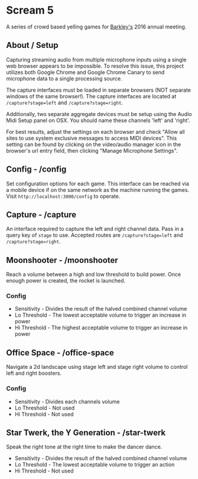 # Scream 5

A series of crowd based yelling games for [Barkley's](http://barkleyus.com/) 2016 annual meeting.


## About / Setup

Capturing streaming audio from multiple microphone inputs using a single web browser appears to be impossible. To resolve this issue, this project utilizes both Google Chrome and Google Chrome Canary to send microphone data to a single processing source.

The capture interfaces must be loaded in separate browsers (NOT separate windows of the same browser!). The capture interfaces are located at `/capture?stage=left` and `/capture?stage=right`.

Additionally, two separate aggregate devices must be setup using the Audio Midi Setup panel on OSX. You should name these channels 'left' and 'right'.

For best results, adjust the settings on each browser and check "Allow all sites to use system exclusive messages to access MIDI devices". This setting can be found by clicking on the video/audio manager icon in the browser's url entry field, then clicking "Manage Microphone Settings".



## Config - /config
Set configuration options for each game. This interface can be reached via a mobile device if on the same network as the machine running the games. Visit `http://localhost:3000/config` to operate.



## Capture - /capture
An interface required to capture the left and right channel data. Pass in a query key of `stage` to use. Accepted routes are `/capture?stage=left` and `/capture?stage=right`.



## Moonshooter - /moonshooter
Reach a volume between a high and low threshold to build power. Once enough power is created, the rocket is launched.

### Config
* Sensitivity - Divides the result of the halved combined channel volume
* Lo Threshold - The lowest acceptable volume to trigger an increase in power
* Hi Threshold - The highest acceptable volume to trigger an increase in power



## Office Space - /office-space
Navigate a 2d landscape using stage left and stage right volume to control left and right boosters.

### Config
* Sensitivity - Divides each channels volume
* Lo Threshold - Not used
* Hi Threshold - Not used



## Star Twerk, the Y Generation - /star-twerk
Speak the right tone at the right time to make the dancer dance.

* Sensitivity - Divides the result of the halved combined channel volume
* Lo Threshold - The lowest acceptable volume to trigger an action
* Hi Threshold - Not used
